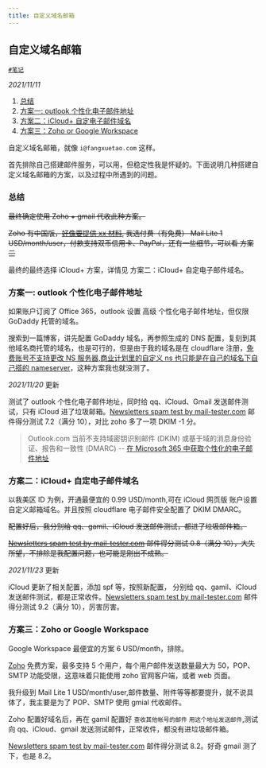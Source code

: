 ```yaml
---
title: 自定义域名邮箱
---
```


## 自定义域名邮箱 <!-- omit in toc -->

[`#笔记`](https://fangxuetao.com/note)

_2021/11/11_

1. [总结](#总结)
2. [方案一: outlook 个性化电子邮件地址](#方案一-outlook-个性化电子邮件地址)
3. [方案二：iCloud+ 自定电子邮件域名](#方案二icloud-自定电子邮件域名)
4. [方案三：Zoho or Google Workspace](#方案三zoho-or-google-workspace)

自定义域名邮箱，就像 `i@fangxuetao.com` 这样。

首先排除自己搭建邮件服务，可以用，但稳定性我是怀疑的。下面说明几种搭建自定义域名邮箱的方案，以及过程中所遇到的问题。

### 总结

~~最终确定使用 Zoho + gmail 代收此种方案。~~

~~Zoho 有中国版，[好像要提供 xx 材料](http://bv2ex.com/t/326633#:~:text=%E6%B3%A8%E6%84%8F%EF%BC%9A%E5%8F%AA%E6%9C%89%E4%BB%98%E8%B4%B9%E7%94%A8%E6%88%B7%E8%83%BD%E5%A4%9F%E7%BB%91%E5%AE%9A%E8%87%AA%E5%AE%9A%E4%B9%89%E5%9F%9F%E3%80%82%E8%BF%99%E9%A1%B9%E6%9C%8D%E5%8A%A1%E4%B8%8D%E6%8F%90%E4%BE%9B%E7%BB%99%E5%85%8D%E8%B4%B9%E7%94%A8%E6%88%B7%E3%80%82), 我选付费（有免费） Mail Lite 1 USD/month/user，付款支持双币信用卡、PayPal，还有一些细节，可以看 方案三~~

最终的最终选择 iCloud+ 方案，详情见 方案二：iCloud+ 自定电子邮件域名。

### 方案一: outlook 个性化电子邮件地址

如果账户订阅了 Office 365，outlook 设置 高级 个性化电子邮件地址，但仅限 GoDaddy 托管的域名。 

搜索到一篇博客，讲先配置 GoDaddy 域名，再参照生成的 DNS 配置，复刻到其他域名商托管的域名，也是可行的，但是由于我的域名是在 cloudflare 注册，[免费账号不支持更改 NS 服务器,商业计划里的自定义 ns 也只能是在自己的域名下自己搭的 nameserver](https://www.cloudflare.com/zh-cn/registrar-terms/#:~:text=potentially%20valuable%20domains.-,7.2%20nameservers,-Registrant%20agrees%20to)，这种方案我也就没测了。

_2021/11/20_ 更新

测试了 outlook 个性化电子邮件地址，同时给 qq、iCloud、Gmail 发送邮件测试，只有 iCloud 进了垃圾邮箱。[Newsletters spam test by mail-tester.com](https://www.mail-tester.com/) 邮件得分测试 7.2（满分 10），对比 zoho 多了一项 DKIM -1 分。

>Outlook.com 当前不支持域密钥识别邮件 (DKIM) 或基于域的消息身份验证、报告和一致性 (DMARC) -- [在 Microsoft 365 中获取个性化的电子邮件地址](https://support.microsoft.com/zh-cn/office/%E5%9C%A8-microsoft-365-%E4%B8%AD%E8%8E%B7%E5%8F%96%E4%B8%AA%E6%80%A7%E5%8C%96%E7%9A%84%E7%94%B5%E5%AD%90%E9%82%AE%E4%BB%B6%E5%9C%B0%E5%9D%80-75416a58-b225-4c02-8c07-8979403b427b#:~:text=%E5%90%A6%EF%BC%8COutlook.com%20%E5%BD%93%E5%89%8D%E4%B8%8D%E6%94%AF%E6%8C%81%E5%9F%9F%E5%AF%86%E9%92%A5%E8%AF%86%E5%88%AB%E9%82%AE%E4%BB%B6%20(DKIM)%20%E6%88%96%E5%9F%BA%E4%BA%8E%E5%9F%9F%E7%9A%84%E6%B6%88%E6%81%AF%E8%BA%AB%E4%BB%BD%E9%AA%8C%E8%AF%81%E3%80%81%E6%8A%A5%E5%91%8A%E5%92%8C%E4%B8%80%E8%87%B4%E6%80%A7%20(DMARC)%E3%80%82)


### 方案二：iCloud+ 自定电子邮件域名

以我美区 ID 为例，开通最便宜的 0.99 USD/month,可在 iCloud 网页版 账户设置 自定义邮箱域名。并且按照 cloudflare 电子邮件安全配置了 DKIM DMARC。

~~配置好后，我分别给 qq、gamil、iCloud 发送邮件测试，都进了垃圾邮件箱。~~

~~[Newsletters spam test by mail-tester.com](https://www.mail-tester.com/) 邮件得分测试 0.8（满分 10），大失所望，不排除是我配置问题，也可能是刚出不成熟。~~

_2021/11/23_ 更新

iCloud 更新了相关配置，添加 spf 等，按照新配置， 分别给 qq、gamil、iCloud 发送邮件测试，都是正常收件。[Newsletters spam test by mail-tester.com](https://www.mail-tester.com/) 邮件得分测试 9.2（满分 10），厉害厉害。

### 方案三：Zoho or Google Workspace

Google Workspace 最便宜的方案 6 USD/month，排除。

[Zoho](https://www.zoho.com/) 免费方案，最多支持 5 个用户，每个用户邮件发送数量最大为 50，POP、SMTP 功能受限，这意味着只能使用 zoho 官网客户端，或者 web 页面。

我升级到 Mail Lite 1 USD/month/user,邮件数量、附件等等都要提升，就不说具体了，我主要是为了 POP、SMTP 使用 gmial 代收邮件。

Zoho 配置好域名后，再在 gamil 配置好 `查收其他帐号的邮件` `用这个地址发送邮件`,测试向 qq、iCloud、gmail 发送测试邮件，正常收件，都没有进垃圾邮件箱。

[Newsletters spam test by mail-tester.com](https://www.mail-tester.com/) 邮件得分测试 8.2。好奇 gmail 测了下，也是 8.2。
